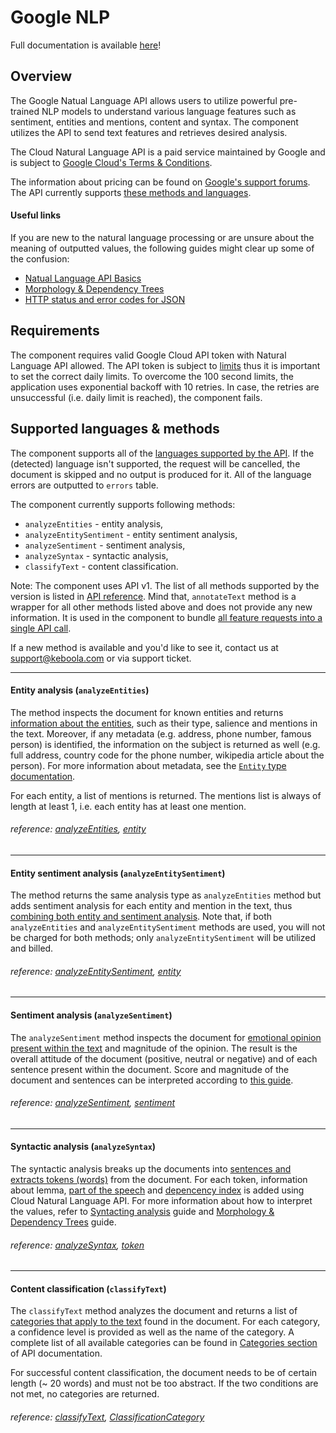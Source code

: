 # Google NLP

Full documentation is available [here](https://bitbucket.org/kds_consulting_team/kds-team.ex-google-nlp/src/master/README.md)!

## Overview

The Google Natual Language API allows users to utilize powerful pre-trained NLP models to understand various language features such as sentiment, entities and mentions, content and syntax. The component utilizes the API to send text features and retrieves desired analysis.

The Cloud Natural Language API is a paid service maintained by Google and is subject to [Google Cloud's Terms & Conditions](https://cloud.google.com/terms/). 

The information about pricing can be found on [Google's support forums](https://cloud.google.com/natural-language/pricing). The API currently supports [these methods and languages](https://cloud.google.com/natural-language/docs/languages).

#### Useful links

If you are new to the natural language processing or are unsure about the meaning of outputted values, the following guides might clear up some of the confusion:

- [Natual Language API Basics](https://cloud.google.com/natural-language/docs/basics)
- [Morphology & Dependency Trees](https://cloud.google.com/natural-language/docs/morphology)
- [HTTP status and error codes for JSON](https://cloud.google.com/storage/docs/json_api/v1/status-codes)

## Requirements

The component requires valid Google Cloud API token with Natural Language API allowed. The API token is subject to [limits](https://cloud.google.com/natural-language/quotas) thus it is important to set the correct daily limits. To overcome the 100 second limits, the application uses exponential backoff with 10 retries. In case, the retries are unsuccessful (i.e. daily limit is reached), the component fails.

## Supported languages & methods

The component supports all of the [languages supported by the API](https://cloud.google.com/natural-language/docs/languages). If the (detected) language isn't supported, the request will be cancelled, the document is skipped and no output is produced for it. All of the language errors are outputted to `errors` table.

The component currently supports following methods:

- `analyzeEntities` - entity analysis,
- `analyzeEntitySentiment` - entity sentiment analysis,
- `analyzeSentiment` - sentiment analysis,
- `analyzeSyntax` - syntactic analysis,
- `classifyText` - content classification.

Note: The component uses API v1. The list of all methods supported by the version is listed in [API reference](https://cloud.google.com/natural-language/docs/reference/rest/v1/documents). Mind that, `annotateText` method is a wrapper for all other methods listed above and does not provide any new information. It is used in the component to bundle [all feature requests into a single API call](https://cloud.google.com/natural-language/docs/basics/#text-annotations).

If a new method is available and you'd like to see it, contact us at [support@keboola.com](mailto:support@keboola.com) or via support ticket.

---

#### Entity analysis (`analyzeEntities`)

The method inspects the document for known entities and returns [information about the entities](https://cloud.google.com/natural-language/docs/basics/#entity_analysis), such as their type, salience and mentions in the text. Moreover, if any metadata (e.g. address, phone number, famous person) is identified, the information on the subject is returned as well (e.g. full address, country code for the phone number, wikipedia article about the person). For more information about metadata, see the [`Entity` type documentation](https://cloud.google.com/natural-language/docs/reference/rest/v1/Entity#type).

For each entity, a list of mentions is returned. The mentions list is always of length at least 1, i.e. each entity has at least one mention.

###### reference: [analyzeEntities](https://cloud.google.com/natural-language/docs/reference/rest/v1/documents/analyzeEntities), [entity](https://cloud.google.com/natural-language/docs/reference/rest/v1/Entity)

---

#### Entity sentiment analysis (`analyzeEntitySentiment`)

The method returns the same analysis type as `analyzeEntities` method but adds sentiment analysis for each entity and mention in the text, thus [combining both entity and sentiment analysis](https://cloud.google.com/natural-language/docs/basics/#entity-sentiment-analysis). Note that, if both `analyzeEntities` and `analyzeEntitySentiment` methods are used, you will not be charged for both methods; only `analyzeEntitySentiment` will be utilized and billed.

###### reference: [analyzeEntitySentiment](https://cloud.google.com/natural-language/docs/reference/rest/v1/documents/analyzeEntitySentiment), [entity](https://cloud.google.com/natural-language/docs/reference/rest/v1/Entity)

---

#### Sentiment analysis (`analyzeSentiment`)

The `analyzeSentiment` method inspects the document for [emotional opinion present within the text](https://cloud.google.com/natural-language/docs/basics/#sentiment_analysis) and magnitude of the opinion. The result is the overall attitude of the document (positive, neutral or negative) and of each sentence present within the document. Score and magnitude of the document and sentences can be interpreted according to [this guide](https://cloud.google.com/natural-language/docs/basics/#interpreting_sentiment_analysis_values).

###### reference: [analyzeSentiment](https://cloud.google.com/natural-language/docs/reference/rest/v1/documents/analyzeSentiment), [sentiment](https://cloud.google.com/natural-language/docs/reference/rest/v1/Sentiment)

---

#### Syntactic analysis (`analyzeSyntax`)

The syntactic analysis breaks up the documents into [sentences and extracts tokens (words)](https://cloud.google.com/natural-language/docs/basics/#syntactic_analysis) from the document. For each token, information about lemma, [part of the speech](https://cloud.google.com/natural-language/docs/reference/rest/v1/Token/#PartOfSpeech) and [depencency index](https://cloud.google.com/natural-language/docs/reference/rest/v1/Token/#DependencyEdge) is added using Cloud Natural Language API. For more information about how to interpret the values, refer to [Syntacting analysis](https://cloud.google.com/natural-language/docs/basics/#syntactic_analysis) guide and [Morphology & Dependency Trees](https://cloud.google.com/natural-language/docs/morphology) guide.

###### reference: [analyzeSyntax](https://cloud.google.com/natural-language/docs/reference/rest/v1/documents/analyzeSyntax), [token](https://cloud.google.com/natural-language/docs/reference/rest/v1/Token)

---

#### Content classification (`classifyText`)

The `classifyText` method analyzes the document and returns a list of [categories that apply to the text](https://cloud.google.com/natural-language/docs/basics/#content-classification) found in the document. For each category, a confidence level is provided as well as the name of the category. A complete list of all available categories can be found in [Categories section](https://cloud.google.com/natural-language/docs/categories) of API documentation. 

For successful content classification, the document needs to be of certain length (~ 20 words) and must not be too abstract. If the two conditions are not met, no categories are returned.

###### reference: [classifyText](https://cloud.google.com/natural-language/docs/reference/rest/v1/documents/classifyText), [ClassificationCategory](https://cloud.google.com/natural-language/docs/reference/rest/v1/ClassificationCategory)